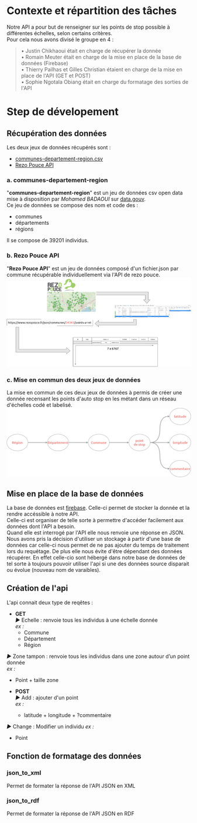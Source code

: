 # Contexte et répartition des tâches

Notre API a pour but de renseigner sur les points de stop possible à différentes échelles, selon certains critères.   
Pour cela nous avons divisé le groupe en 4 : 
> • Justin Chikhaoui était en charge de récupérer la donnée   
> • Romain Meuter était en charge de la mise en place de la base de données (Firebase)   
> • Thierry Pailhas et Gilles Christian étaient en charge de la mise en place de l'API (GET et POST)   
> • Sophie Ngotala Obiang était en charge du formatage des sorties de l'API   

# Step de dévelopement

## Récupération des données
Les deux jeux de données récupérés sont :
- [communes-departement-region.csv](https://www.data.gouv.fr/fr/datasets/communes-de-france-base-des-codes-postaux/)
- [Rezo Pouce API](https://api.rezopouce.fr/)

### a. communes-departement-region
"**communes-departement-region**" est un jeu de données csv open data mise à disposition par *Mohamed BADAOUI* sur [data.gouv](https://www.data.gouv.fr/fr/).   
Ce jeu de données se compose des nom et code des :
- communes
- départements
- régions

Il se compose de 39201 individus.

### b. Rezo Pouce API
"**Rezo Pouce API**" est un jeu de données composé d'un fichier.json par commune récupérable individuellement via l'API de rezo pouce.
![plot](https://github.com/Sophie168-mel/groupe_api/blob/main/api_rezo_pouce.png?raw=true)

### c. Mise en commun des deux jeux de données
La mise en commun de ces deux jeux de données à permis de créer une donnée recensant les points d'auto stop en les métant dans un réseau d'échelles codé et labelisé.
![plot](https://github.com/Sophie168-mel/groupe_api/blob/main/graph_regroupement_donnees.png)

## Mise en place de la base de données

La base de données est [firebase](https://firebase.google.com/). Celle-ci permet de stocker la donnée et la rendre accéssible à notre API.    
Celle-ci est organiser de telle sorte à permettre d'accéder facilement aux données dont l'API a besoin.   
Quand elle est interrogé par l'API elle nous renvoie une réponse en JSON.   
Nous avons pris la décision d'utiliser un stockage à partir d'une base de données car celle-ci nous permet de ne pas ajouter du temps de traitement lors du requétage. De plus elle nous évite d'être dépendant des données récupérer. En effet celle-cio sont hébergé dans notre base de données de tel sorte à toujours pouvoir utiliser l'api si une des données source disparait ou évolue (nouveau nom de varaibles).

## Création de l'api

L'api connait deux type de reqêtes : 
- **GET**   
*►* Echelle : renvoie tous les individus à une échelle donnée   
*ex :*   
  - Commune
  - Département
  - Région

*►* Zone tampon : renvoie tous les individus dans une zone autour d’un point donnée   
*ex :*
  - Point + taille zone

- **POST**   
*►* Add : ajouter d'un point   
*ex :*
  - latitude + longitude + ?commentaire

*►* Change : Modifier un individu
*ex :*
  - Point

## Fonction de formatage des données
### json_to_xml
Permet de formater la réponse de l'API JSON en XML

### json_to_rdf
Permet de formater la réponse de l'API JSON en RDF

